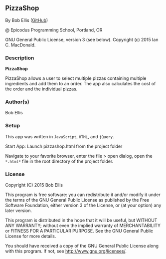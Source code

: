 ## PizzaShop

By Bob Ellis (<a href="https://github.com/bobellis" target="#">GitHub</a>)

@ Epicodus Programming School, Portland, OR

GNU General Public License, version 3 (see below). Copyright (c) 2015 Ian C. MacDonald.

### Description

**PizzaShop**

PizzaShop allows a user to select multiple pizzas containing multiple ingredients and add them to an order. The app also calculates the cost of the order and the individual pizzas.

### Author(s)

Bob Ellis

### Setup

This app was written in `JavaScript`, `HTML`, and `jQuery`.

Start App: Launch pizzashop.html from the project folder

Navigate to your favorite browser, enter the file > open dialog, open the `*.html*` file in the root directory of the project folder.


### License ###
Copyright  (C)  2015  Bob Ellis

This program is free software: you can redistribute it and/or modify
it under the terms of the GNU General Public License as published by
the Free Software Foundation, either version 3 of the License, or
(at your option) any later version.

This program is distributed in the hope that it will be useful,
but WITHOUT ANY WARRANTY; without even the implied warranty of
MERCHANTABILITY or FITNESS FOR A PARTICULAR PURPOSE.  See the
GNU General Public License for more details.

You should have received a copy of the GNU General Public License
along with this program.  If not, see <http://www.gnu.org/licenses/>.
